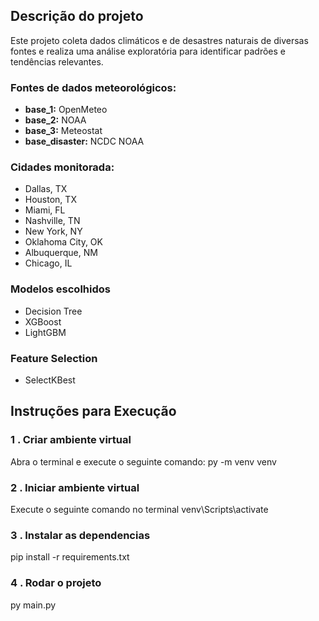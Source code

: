 ## Descrição do projeto

Este projeto coleta dados climáticos e de desastres naturais de diversas fontes e realiza uma análise exploratória para identificar padrões e tendências relevantes.

### Fontes de dados meteorológicos:
- **base_1:** OpenMeteo
- **base_2:** NOAA
- **base_3:** Meteostat
- **base_disaster:** NCDC NOAA
### Cidades monitorada:
- Dallas, TX
- Houston, TX
- Miami, FL
- Nashville, TN
- New York, NY
- Oklahoma City, OK
- Albuquerque, NM
- Chicago, IL

### Modelos escolhidos
- Decision Tree
- XGBoost
- LightGBM

### Feature Selection
- SelectKBest

## Instruções para Execução

### 1 . Criar ambiente virtual
Abra o terminal e execute o seguinte comando:
py -m venv venv
### 2 . Iniciar ambiente virtual
Execute o seguinte comando no terminal
venv\Scripts\activate
### 3 . Instalar as dependencias  
pip install -r requirements.txt
### 4 . Rodar o projeto
py main.py